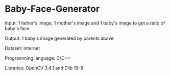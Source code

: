 # Baby-Face-Generator
Input: 1 father's image, 1 mother's image and 1 baby's image to get a ratio of baby's face

Output: 1 baby's image generated by parents above

Dataset: Internet

Programming language: C/C++

Libraries: OpenCV 3.4.1 and Dlib 19-8

